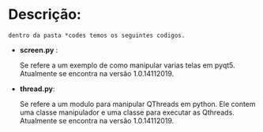 # Descrição:

	dentro da pasta *codes temos os seguintes codigos.

* **screen.py** :

	Se refere a um exemplo de como manipular varias telas em pyqt5. Atualmente se encontra na versão 1.0.14112019.

* **thread.py**:

	Se refere a um modulo para manipular QThreads em python. Ele contem uma classe manipulador e uma classe para executar as Qthreads. Atualmente se encontra na versão 1.0.14112019.


